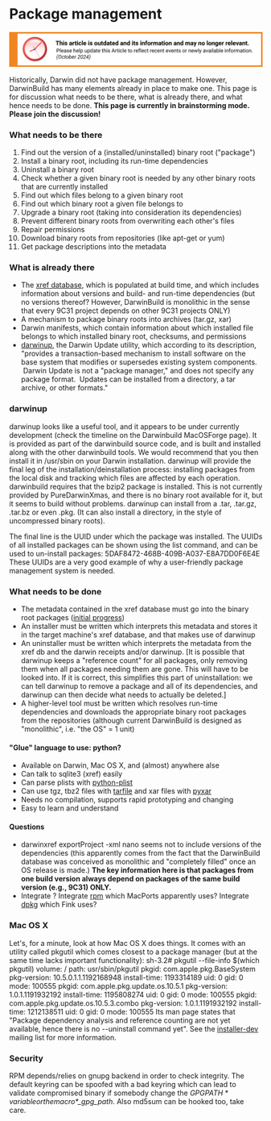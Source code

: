 Package management
==================

![This article is outdated and its information and may no longer relevant.](/img/notice/article-oudated-oct2024.svg)


Historically, Darwin did not have package management. However, DarwinBuild has many elements already in place to make one.
 This page is for discussion what needs to be there, what is already there, and what hence needs to be done.
**This page is currently in brainstorming mode. Please join the discussion!**

### What needs to be there
1.  Find out the version of a (installed/uninstalled) binary root ("package")
2.  Install a binary root, including its run-time dependencies
3.  Uninstall a binary root
4.  Check whether a given binary root is needed by any other binary roots that are currently installed
5.  Find out which files belong to a given binary root
6.  Find out which binary root a given file belongs to
7.  Upgrade a binary root (taking into consideration its dependencies)
8.  Prevent different binary roots from overwriting each other's files
9.  Repair permissions
10. Download binary roots from repositories (like apt-get or yum)
11. Get package descriptions into the metadata
### What is already there
-   The [xref database](darwinbuild/xref.html), which is populated at build time, and which includes information about versions and build- and run-time dependencies (but no versions thereof? However, DarwinBuild is monolithic in the sense that every 9C31 project depends on other 9C31 projects ONLY)
-   A mechanism to package binary roots into archives (tar.gz, xar)
-   Darwin manifests, which contain information about which installed file belongs to which installed binary root, checksums, and permissions
-   [darwinup](http://darwinbuild.macosforge.org/trac/browser/trunk/darwinup/NOTES), the Darwin Update utility, which according to its description, "provides a transaction-based mechanism to install software on the base system that modifies or supersedes existing system components.  Darwin Update is not a "package manager," and does not specify any package format.  Updates can be installed from a directory, a tar archive, or other formats."
### darwinup
darwinup looks like a useful tool, and it appears to be under currently development (check the timeline on the Darwinbuild MacOSForge page). It is provided as part of the darwinbuild source code, and is built and installed along with the other darwinbuild tools. We would recommend that you then install it in /usr/sbin on your Darwin installation.
darwinup will provide the final leg of the installation/deinstallation process: installing packages from the local disk and tracking which files are affected by each operation.
darwinbuild requires that the bzip2 package is installed. This is not currently provided by PureDarwinXmas, and there is no binary root available for it, but it seems to build without problems.
darwinup can install from a .tar, .tar.gz, .tar.bz or even .pkg. (It can also install a directory, in the style of uncompressed binary roots).





The final line is the UUID under which the package was installed. The UUIDs of all installed packages can be shown using the list command, and can be used to un-install packages:
5DAF8472-468B-409B-A037-E8A7DD0F6E4E
These UUIDs are a very good example of why a user-friendly package management system is needed.
### What needs to be done
-   The metadata contained in the xref database must go into the binary root packages ([initial progress](http://lists.macosforge.org/pipermail/darwinbuild-dev/2005-September/000168.html))
-   An installer must be written which interprets this metadata and stores it in the target machine's xref database, and that makes use of darwinup
-   An uninstaller must be written which interprets the metadata from the xref db and the darwin receipts and/or darwinup. [It is possible that darwinup keeps a "reference count" for all packages, only removing them when all packages needing them are gone. This will have to be looked into. If it is correct, this simplifies this part of uninstallation: we can tell darwinup to remove a package and all of its dependencies, and darwinup can then decide what needs to actually be deleted.]
-   A higher-level tool must be written which resolves run-time dependencies and downloads the appropriate binary root packages from the repositories (although current DarwinBuild is designed as "monolithic", i.e. "the OS" = 1 unit)
#### "Glue" language to use: python? 
-   Available on Darwin, Mac OS X, and (almost) anywhere alse
-   Can talk to sqlite3 (xref) easily
-   Can parse plists with [python-plist](http://odz.sakura.ne.jp/toys/wiki/python-plist)
-   Can use tgz, tbz2 files with [tarfile](http://aspn.activestate.com/ASPN/Cookbook/Python/Recipe/299412) and xar files with [pyxar](http://code.google.com/p/xar/wiki/pyxar)
-   Needs no compilation, supports rapid prototyping and changing
-   Easy to learn and understand
#### Questions
-   darwinxref exportProject -xml nano
     seems not to include versions of the dependencies (this apparently comes from the fact that the DarwinBuild database was conceived as monolithic and "completely filled" once an OS release is made.) **The key information here is that packages from one build version always depend on packages of the same build version (e.g., 9C31) ONLY.**
-   Integrate ? Integrate [rpm](http://lists.macosforge.org/pipermail/macports-dev/2007-July/002087.html) which MacPorts apparently uses? Integrate [dpkg](http://www.finkproject.org/faq/index.php?phpLang=en) which Fink uses?
### Mac OS X
Let's, for a minute, look at how Mac OS X does things.
It comes with an utility called pkgutil which comes closest to a package manager (but at the same time lacks important functionality):
    sh-3.2# pkgutil --file-info $(which pkgutil)
    volume: /
    path: usr/sbin/pkgutil
    pkgid: com.apple.pkg.BaseSystem
    pkg-version: 10.5.0.1.1.1192168948
    install-time: 1193314189
    uid: 0
    gid: 0
    mode: 100555
    pkgid: com.apple.pkg.update.os.10.5.1
    pkg-version: 1.0.1.1191932192
    install-time: 1195808274
    uid: 0
    gid: 0
    mode: 100555
    pkgid: com.apple.pkg.update.os.10.5.3.combo
    pkg-version: 1.0.1.1191932192
    install-time: 1212138511
    uid: 0
    gid: 0
    mode: 100555
Its man page states that "Package dependency analysis and reference counting are not yet available, hence there is no --uninstall command yet". See the [installer-dev](http://lists.apple.com/mailman/listinfo/installer-dev) mailing list for more information.
### Security
RPM depends/relies on gnupg backend in order to check integrity.
The default keyring can be spoofed with a bad keyring which can lead to validate compromised binary if somebody change the *$GPGPATH* variable or the macro *$_gpg_path*.
Also md5sum can be hooked too, take care.


